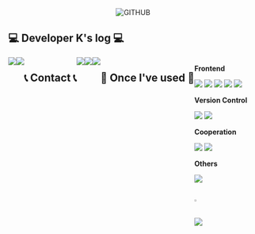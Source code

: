 <!--타이틀 부분-->
<div align="center">
  <img src="https://i.ibb.co/9GPfNfz/GITHUB.png" alt="GITHUB" border="0">
</div>

## 💻 Developer K's log 💻

<div style="display:flex; flex-direction:row;">
    <a href="https://velog.io/@kim20790/posts" target="_blank"><img src="https://img.shields.io/badge/Velog-20C997?style=for-the-badge&logo=Velog&logoColor=white"/></a>
    <a href="https://de-veloper-k.tistory.com/" target="_blank"><img src="https://img.shields.io/badge/tistory-ffffff?style=for-the-badge&logo=Tistory&logoColor=black"/></a>
<br />


## 📞 Contact 📞
<div style="display:flex; flex-direction:row;"
    <a href="kim724265@gmail.com" target="_blank"><img src="https://img.shields.io/badge/Gmail-EA4335?style=for-the-badge&logo=Gmail&logoColor=white"/></a>
    <a href="https://open.kakao.com/o/sXVFOkcg" target="_blank"><img src="https://img.shields.io/badge/Kakao-FFCD00?style=for-the-badge&logo=Kakao&logoColor=black"/></a>
    <a href="https://www.instagram.com/luna_lu_bloom/" target="_blank"><img src="https://img.shields.io/badge/Instagram-E4405F?style=for-the-badge&logo=Instagram&logoColor=white"/></a>
<br />

## 🔨 Once I've used 🔨
<div style="display:flex; flex-direction:column; align-items:flex-start;">
    <!-- Frontend -->
    <p><strong>Frontend</strong></p>
    <div>
        <img src="https://img.shields.io/badge/javascript-F7DF1E?style=flat-square&logo=javascript&logoColor=black">
        <img src="https://img.shields.io/badge/react-61DAFB?style=flat-square&logo=react&logoColor=black"> 
        <img src="https://img.shields.io/badge/html5-E34F26?style=flat-square&logo=html5&logoColor=white"> 
        <img src="https://img.shields.io/badge/css-1572B6?style=flat-square&logo=css3&logoColor=white"> 
        <img src="https://img.shields.io/badge/bootstrap-7952B3?style=flat-square&logo=bootstrap&logoColor=white">
    </div>
      <!-- Version Control -->
    <p><strong>Version Control</strong></p>
    <div>
        <img src="https://img.shields.io/badge/git-F05032?style=flat-square&logo=git&logoColor=white">
        <img src="https://img.shields.io/badge/github-ffffff?style=flat-square&logo=github&logoColor=black"> 
      <!-- Cooperation -->
    <p><strong>Cooperation</strong></p>
    <div>
        <img src="https://img.shields.io/badge/notion-ffffff?style=flat-square&logo=notion&logoColor=black">
        <img src="https://img.shields.io/badge/slack-4A154B?style=flat-square&logo=slack&logoColor=white"> 
    </div>
    <!-- Others -->
    <p><strong>Others</strong></p>
    <div>
        <img src="https://img.shields.io/badge/python-3776AB?style=flat-square&logo=python&logoColor=white"> 
</div><br>
</div>


<br/>
<a href="s">
  <img src="https://github-readme-stats.vercel.app/api?username=Dustyspac&theme=tokyonight&show_icons=true" width="42%" />
</a>
<br />
<a href="s">
  <img src="https://github-readme-stats.vercel.app/api/top-langs/?username=Dustyspac&exclude_repo=dkssud8150.github.io&layout=compact&theme=tokyonight" />
</a>
